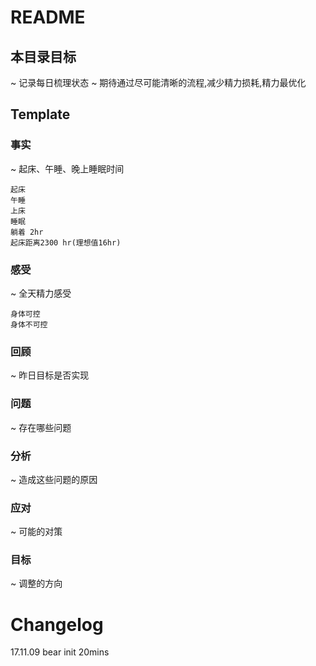 # README

## 本目录目标
~ 记录每日梳理状态
~ 期待通过尽可能清晰的流程,减少精力损耗,精力最优化

## Template

### 事实
~ 起床、午睡、晚上睡眠时间
```
起床 
午睡 
上床 
睡眠 
躺着 2hr
起床距离2300 hr(理想值16hr)
```

### 感受
~ 全天精力感受
```
身体可控
身体不可控
```

### 回顾
~ 昨日目标是否实现

### 问题
~ 存在哪些问题

### 分析
~ 造成这些问题的原因

### 应对
~ 可能的对策

### 目标
~ 调整的方向

# Changelog
17.11.09 bear init 20mins